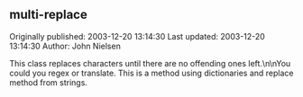 ## multi-replace

Originally published: 2003-12-20 13:14:30
Last updated: 2003-12-20 13:14:30
Author: John Nielsen

This class replaces characters until there are no offending ones left.\n\nYou could you regex or translate. This is a method using dictionaries and replace method from strings.